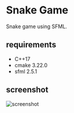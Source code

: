 # Snake Game
Snake game using SFML.
## requirements
- C++17
- cmake 3.22.0
- sfml 2.5.1
## screenshot
![screenshot](https://github.com/alejandrofsevilla/snake-game/assets/110661590/b2951acf-af48-4c52-8a5a-a95e8eb43465)
